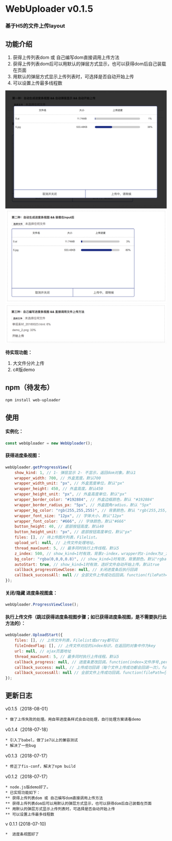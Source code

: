 WebUploader v0.1.5
===

### 基于H5的文件上传layout

功能介绍
---
1. 获得上传列表dom 或 自己编写dom直接调用上传方法 
1. 获得上传列表dom后可以用默认的弹层方式显示，也可以获得dom后自己装载在页面 
1. 用默认的弹层方式显示上传列表时，可选择是否自动开始上传 
1. 可以设置上传最多线程数 

![demo_1](https://github.com/agulado/WebUploader/blob/master/demo/demo_1.png)
![demo_2](https://github.com/agulado/WebUploader/blob/master/demo/demo_2.png)
![demo_3](https://github.com/agulado/WebUploader/blob/master/demo/demo_3.png)

**待实现功能：**
1. 大文件分片上传 
1. c#版demo

npm（待发布）
---
```sh
npm install web-uploader
```
使用
---
#### 实例化：
```javascript
const webUploader = new WebUploader();
```
#### 获得进度条视图：
```javascript
webUploader.getProgressView({
	show_kind: 1, // 1- 弹层显示 2- 不显示，返回dom对象。默认1
	wrapper_width: 700, // 外盒宽度。默认700
	wrapper_width_unit: "px", // 外盒宽度单位，默认"px"
	wrapper_height: 450, // 外盒高度。默认450
	wrapper_height_unit: "px", // 外盒高度单位，默认"px"
	wrapper_border_color: "#192884", // 外盒边框颜色，默认 "#192884"
	wrapper_border_radius_px: "5px", // 外盒圆角radius，默认 "5px"
	wrapper_bg_color: "rgb(255,255,255)", // 背景颜色，默认 "rgb(255,255,255)"
	wrapper_font_size: "12px", // 字体大小，默认"12px"
	wrapper_font_color: "#666", // 字体颜色，默认"#666"
	button_height: 40, // 底部按钮高度，默认40
	button_height_unit: "px", // 底部按钮高度单位，默认"px"
	files: [], // 待上传图片列表，Filelist。
	upload_url: null, // 上传文件处理地址。
	thread_maxCount: 5, // 最多同时执行上传线程。默认5
	z_index: 500, // show_kind=1时有效，背景z-index，wrapper的z-index为z_index+1。默认500
	bg_color: "rgba(0,0,0,0.8)", // show_kind=1时有效，背景颜色。默认"rgba(0,0,0,0.8)"
	autoStart: true, // show_kind=1时有效，选好文件自动开始上传。默认true
	callback_progressViewClose: null, // 关闭进度条后执行回调
	callback_successAll: null // 全部文件上传成功后回调。function(filePath={0:文件0路径,1:文件1路径,n:文件n路径}){}
});
```
#### 关闭/隐藏 进度条视图盒：
```javascript
webUploader.ProgressViewClose();
```
#### 执行上传文件（跳过获得进度条视图步骤；如已获得进度条视图，是不需要执行此方法的）：
```javascript
webUploader.UploadStart({
	files: [], // 上传文件列表，Filelist或array都可以
	fileIndexFlag: [], // 上传文件对应的index标识，在返回的对象中作为key
	url: null, // ajax页面地址
	thread_maxCount: 5, // 最多同时执行上传线程。默认5
	callback_progress: null, // 进度条更改回调。function(index=文件序号,percent=上传百分比)
	callback_success: null, // 上传成功回调（每个文件上传成功都会回调一次）。function(index=文件序号,filePath=上传后文件路径)
	callback_successAll: null // 全部文件上传成功回调。function(filePath={0:文件0路径,1:文件1路径,n:文件n路径}){}
});     
```
更新日志
---
v0.1.5（2018-08-01）

	* 做了上传失败的处理。用自带进度条样式会自动处理，自行处理方案请看demo

v0.1.4（2018-07-18）

	* 引入了babel，做了ie7以上的兼容测试
	* 解决了一些bug

v0.1.3（2018-07-17）

	* 修正了fis-conf，解决了npm build

v0.1.2（2018-07-17）
	
	* node.js版demo好了。
	* 已实现功能如下：
	** 获得上传列表dom 或 自己编写dom直接调用上传方法 
	** 获得上传列表dom后可以用默认的弹层方式显示，也可以获得dom后自己装载在页面 
	** 用默认的弹层方式显示上传列表时，可选择是否自动开始上传 
	** 可以设置上传最多线程数

v 0.1.1 (2018-07-10)

	*  进度条视图好了